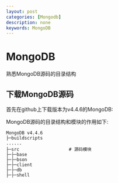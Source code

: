 ```yaml
---
layout: post
categories: [Mongodb]
description: none
keywords: MongoDB
---
```

# MongoDB
熟悉MongoDB源码的目录结构

## 下载MongoDB源码
首先在github上下载版本为v4.4.6的MongoDB:

MongoDB源码的目录结构和模块的作用如下:
```
MongoDB v4.4.6
├─buildscripts                     
......
├─src                   # 源码模块
├─├─base                   
├─├─bson             
├─├─client              
├─├─db     
├─├─shell  
```

